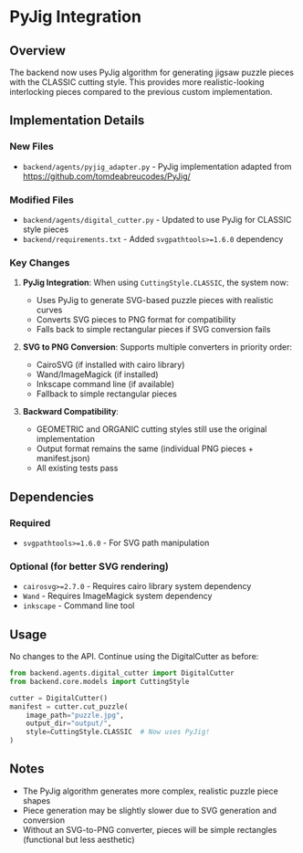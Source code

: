 # PyJig Integration

## Overview
The backend now uses PyJig algorithm for generating jigsaw puzzle pieces with the CLASSIC cutting style. This provides more realistic-looking interlocking pieces compared to the previous custom implementation.

## Implementation Details

### New Files
- `backend/agents/pyjig_adapter.py` - PyJig implementation adapted from https://github.com/tomdeabreucodes/PyJig/

### Modified Files  
- `backend/agents/digital_cutter.py` - Updated to use PyJig for CLASSIC style pieces
- `backend/requirements.txt` - Added `svgpathtools>=1.6.0` dependency

### Key Changes
1. **PyJig Integration**: When using `CuttingStyle.CLASSIC`, the system now:
   - Uses PyJig to generate SVG-based puzzle pieces with realistic curves
   - Converts SVG pieces to PNG format for compatibility
   - Falls back to simple rectangular pieces if SVG conversion fails

2. **SVG to PNG Conversion**: Supports multiple converters in priority order:
   - CairoSVG (if installed with cairo library)
   - Wand/ImageMagick (if installed)
   - Inkscape command line (if available)
   - Fallback to simple rectangular pieces

3. **Backward Compatibility**: 
   - GEOMETRIC and ORGANIC cutting styles still use the original implementation
   - Output format remains the same (individual PNG pieces + manifest.json)
   - All existing tests pass

## Dependencies

### Required
- `svgpathtools>=1.6.0` - For SVG path manipulation

### Optional (for better SVG rendering)
- `cairosvg>=2.7.0` - Requires cairo library system dependency
- `Wand` - Requires ImageMagick system dependency  
- `inkscape` - Command line tool

## Usage
No changes to the API. Continue using the DigitalCutter as before:

```python
from backend.agents.digital_cutter import DigitalCutter
from backend.core.models import CuttingStyle

cutter = DigitalCutter()
manifest = cutter.cut_puzzle(
    image_path="puzzle.jpg",
    output_dir="output/",
    style=CuttingStyle.CLASSIC  # Now uses PyJig!
)
```

## Notes
- The PyJig algorithm generates more complex, realistic puzzle piece shapes
- Piece generation may be slightly slower due to SVG generation and conversion
- Without an SVG-to-PNG converter, pieces will be simple rectangles (functional but less aesthetic)